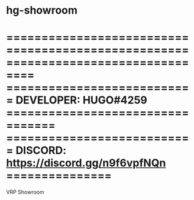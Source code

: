 # hg-showroom
==================================================================================
=========================== DEVELOPER: HUGO#4259 =================================
=========================== DISCORD: https://discord.gg/n9f6vpfNQn ===============
==================================================================================

VRP Showroom
